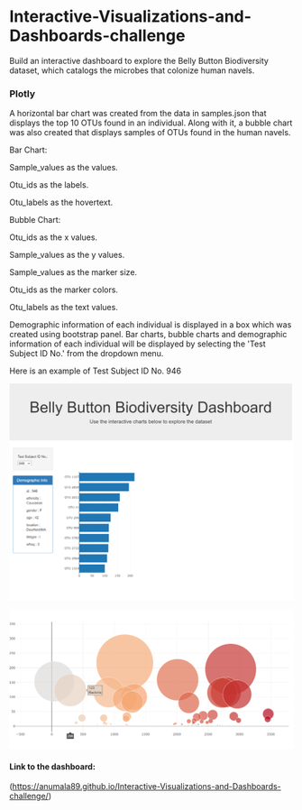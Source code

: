 # Interactive-Visualizations-and-Dashboards-challenge

Build an interactive dashboard to explore the Belly Button Biodiversity dataset, which catalogs the microbes that colonize human navels.


### Plotly

A horizontal bar chart was created from the data in samples.json that displays the top 10 OTUs found in an individual. Along with it, a bubble chart was also created that displays samples of OTUs found in the human navels. 


Bar Chart:

Sample_values as the values.

Otu_ids as the labels.

Otu_labels as the hovertext.


Bubble Chart:

Otu_ids as the x values.

Sample_values as the y values.

Sample_values as the marker size.

Otu_ids as the marker colors.

Otu_labels as the text values.



Demographic information of each individual is displayed in a box  which was created using bootstrap panel. Bar charts, bubble charts and demographic information of each individual will be displayed by selecting the 'Test Subject ID No.' from the dropdown menu.

Here is an example of Test Subject ID No. 946

![alt text](https://github.com/Anumala89/Interactive-Visualizations-and-Dashboards-challenge/blob/main/Images/plotly1.png)


![alt text](https://github.com/Anumala89/Interactive-Visualizations-and-Dashboards-challenge/blob/main/Images/plotly2.png)


#### Link to the dashboard: 

(https://anumala89.github.io/Interactive-Visualizations-and-Dashboards-challenge/)




